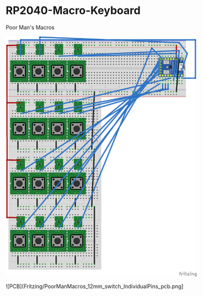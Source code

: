 # RP2040-Macro-Keyboard
Poor Man's Macros

![Schematic](/Fritzing/PoorManMacros_12mm_switch_IndividualPins_bb.png)


![PCB](Fritzing/PoorManMacros_12mm_switch_IndividualPins_pcb.png]
